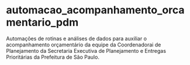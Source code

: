 # automacao_acompanhamento_orcamentario_pdm
Automações de rotinas e análises de dados para auxiliar o acompanhamento orçamentário da equipe da Coordenadorai de Planejamento da Secretaria Executiva de Planejamento e Entregas Prioritárias da Prefeitura de São Paulo.
